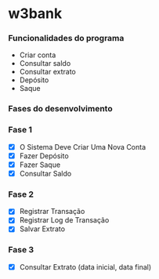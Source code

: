 # w3bank

### Funcionalidades do programa
 - Criar conta
 - Consultar saldo 
 - Consultar extrato
 - Depósito 
 - Saque 
 
### Fases do desenvolvimento

### Fase 1
-   [x] O Sistema Deve Criar Uma Nova Conta
-   [x] Fazer Depósito
-   [x] Fazer Saque
-   [x] Consultar Saldo

### Fase 2
-   [x] Registrar Transação
-   [x] Registrar Log de Transação
-   [x] Salvar Extrato

### Fase 3
-   [x] Consultar Extrato (data inicial, data final)


